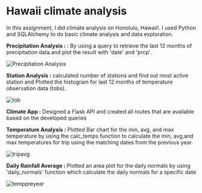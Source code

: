 # Hawaii climate analysis
In this assignment, I did climate analysis on Honolulu, Hawaii!. I used Python and SQLAlchemy to do basic climate analysis and data exploration.

**Precipitation Analysis :** : By using a query to retrieve the last 12 months of precipitation data.and plot the result with 'date' and                                    'prcp'.

![Precipitation Analysis](https://user-images.githubusercontent.com/50187921/69100592-18893600-0a23-11ea-9dcd-03e424470bf0.png)

**Station Analysis :**     calculated number of stations and find out most active station and Plotted the histogram for last 12 months of                              temperature observation data (tobs).

![tob](https://user-images.githubusercontent.com/50187921/69100845-b7159700-0a23-11ea-869e-12c88bcf670f.png)

**Climate App :**          Designed a Flask API and created all routes that are available based on the developed queries

**Temperature Analysis :**  Plotted Bar chart for the min, avg, and max temperature by using  the calc_temps function to calculate the min,                             avg,and max temperatures for  trip using the matching dates from the previous year.


![tripavg](https://user-images.githubusercontent.com/50187921/69101002-0f4c9900-0a24-11ea-854a-3c6f2b2896b4.png)


**Daily Rainfall Average :** Plotted an area plot  for the daily normals by using 'daily_normals' function which calculate the daily normals                             for a specific date

![temppreyear](https://user-images.githubusercontent.com/50187921/69101454-466f7a00-0a25-11ea-88bb-f03ffe3b53a0.png)

